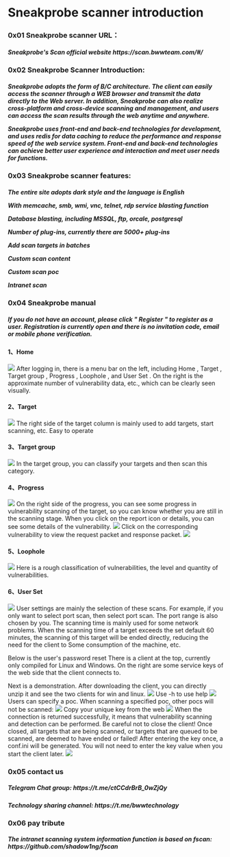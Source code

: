 <h1>Sneakprobe scanner introduction</h1>
<h3>0x01 Sneakprobe scanner URL：</h3>
<h5>Sneakprobe's Scan official website https://scan.bwwteam.com/#/</h5>
<h3>0x02 Sneakprobe Scanner Introduction:</h3>
<h5>Sneakprobe adopts the form of B/C architecture. The client can easily access the scanner through a WEB browser and transmit the data directly to the Web server. In addition, Sneakprobe can also realize cross-platform and cross-device scanning and management, and users can access the scan results through the web anytime and anywhere.

Sneakprobe uses front-end and back-end technologies for development, and uses redis for data caching to reduce the performance and response speed of the web service system. Front-end and back-end technologies can achieve better user experience and interaction and meet user needs for functions.</h5>
<h3>0x03 Sneakprobe scanner features:</h3>
<h5>The entire site adopts dark style and the language is English

With memcache, smb, wmi, vnc, telnet, rdp service blasting function

Database blasting, including MSSQL, ftp, orcale, postgresql

Number of plug-ins, currently there are 5000+ plug-ins

Add scan targets in batches

Custom scan content

Custom scan poc

Intranet scan</h5>
<h3>0x04 Sneakprobe manual</h3>
<h5>
  If you do not have an account, please click " Register " to register as a user. Registration is currently open and there is no invitation code, email or mobile phone verification.
  <h4>1、Home</h4>
  <img src=https://github.com/BwwTeam/Sneakprobe/blob/main/img/image1.png>
  After logging in, there is a menu bar on the left, including Home , Target , Target group , Progress , Loophole , and User Set . On the right is the approximate number of vulnerability data, etc., which can be clearly seen visually.
  <h4>2、Target</h4>
  <img src=https://github.com/BwwTeam/Sneakprobe/blob/main/img/image2.png>
  The right side of the target column is mainly used to add targets, start scanning, etc. Easy to operate
  <h4>3、Target group</h4>
  <img src=https://github.com/BwwTeam/Sneakprobe/blob/main/img/image3.png>
  In the target group, you can classify your targets and then scan this category.
  <h4>4、Progress</h4>
  <img src=https://github.com/BwwTeam/Sneakprobe/blob/main/img/image4.png>
  On the right side of the progress, you can see some progress in vulnerability scanning of the target, so you can know whether you are still in the scanning stage. When you click on the report icon or details, you can see some details of the vulnerability.
  <img src=https://github.com/BwwTeam/Sneakprobe/blob/main/img/image5.png>
  Click on the corresponding vulnerability to view the request packet and response packet.
  <img src=https://github.com/BwwTeam/Sneakprobe/blob/main/img/image6.png>
  <h4>5、Loophole</h4>
  <img src=https://github.com/BwwTeam/Sneakprobe/blob/main/img/image7.png>
  Here is a rough classification of vulnerabilities, the level and quantity of vulnerabilities.
  <h4>6、User Set</h4>
  <img src=https://github.com/BwwTeam/Sneakprobe/blob/main/img/image8.png>
  User settings are mainly the selection of these scans. For example, if you only want to select port scan, then select port scan. The port range is also chosen by you. The scanning time is mainly used for some network problems. When the scanning time of a target exceeds the set default 60 minutes, the scanning of this target will be ended directly, reducing the need for the client to Some consumption of the machine, etc.

Below is the user's password reset
There is a client at the top, currently only compiled for Linux and Windows. On the right are some service keys of the web side that the client connects to.

Next is a demonstration. After downloading the client, you can directly unzip it and see the two clients for win and linux.
<img src=https://github.com/BwwTeam/Sneakprobe/blob/main/img/image9.png>
Use -h to use help
<img src=https://github.com/BwwTeam/Sneakprobe/blob/main/img/image10.png>
Users can specify a poc. When scanning a specified poc, other pocs will not be scanned:
<img src=https://github.com/BwwTeam/Sneakprobe/blob/main/img/image11.png>
Copy your unique key from the web
<img src=https://github.com/BwwTeam/Sneakprobe/blob/main/img/image12.png>
When the connection is returned successfully, it means that vulnerability scanning and detection can be performed. Be careful not to close the client! Once closed, all targets that are being scanned, or targets that are queued to be scanned, are deemed to have ended or failed!
After entering the key once, a conf.ini will be generated. You will not need to enter the key value when you start the client later.
<img src=https://github.com/BwwTeam/Sneakprobe/blob/main/img/image13.png>
</h5>
<h3>0x05 contact us</h3>
<h5>Telegram Chat group: https://t.me/ctCCdrBrB_0wZjQy</h5>
<h5>Technology sharing channel: https://t.me/bwwtechnology</h5>

<h3>0x06 pay tribute</h3>
<h5>The intranet scanning system information function is based on fscan: https://github.com/shadow1ng/fscan</h5>
